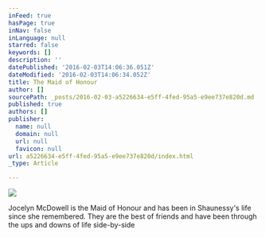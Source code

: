 ```yaml
---
inFeed: true
hasPage: true
inNav: false
inLanguage: null
starred: false
keywords: []
description: ''
datePublished: '2016-02-03T14:06:36.051Z'
dateModified: '2016-02-03T14:06:34.052Z'
title: The Maid of Honour
author: []
sourcePath: _posts/2016-02-03-a5226634-e5ff-4fed-95a5-e9ee737e820d.md
published: true
authors: []
publisher:
  name: null
  domain: null
  url: null
  favicon: null
url: a5226634-e5ff-4fed-95a5-e9ee737e820d/index.html
_type: Article

---
```

![](https://the-grid-user-content.s3-us-west-2.amazonaws.com/561a8cbd-6ee5-4ff3-a629-6454de00f120.jpg)

Jocelyn McDowell is the Maid of Honour and has been in Shaunessy's life since she remembered. They are the best of friends and have been through the ups and downs of life side-by-side